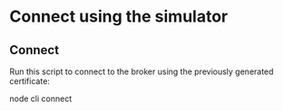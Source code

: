 # Connect using the simulator

## Connect

Run this script to connect to the broker using the previously generated
certificate:

node cli connect <id of your device>

